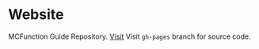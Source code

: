 <h1> Website </h1>
<p> MCFunction Guide Repository.
  <a href="https://videocarp.github.io/website/">Visit</a>
  Visit <code>gh-pages</code> branch for source code.
  </p>
